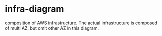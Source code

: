 # infra-diagram
composition of AWS infrastructure.
The actual infrastructure is composed of multi AZ, but omit other AZ in this diagram.
